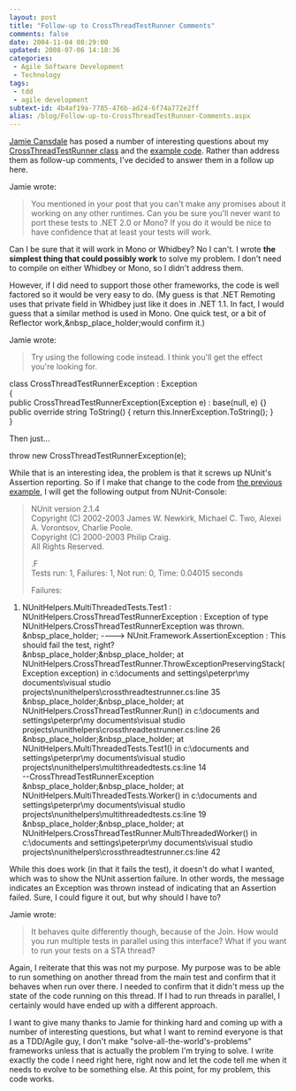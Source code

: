 ```yaml
---
layout: post
title: "Follow-up to CrossThreadTestRunner Comments"
comments: false
date: 2004-11-04 08:29:00
updated: 2008-07-06 14:18:36
categories:
 - Agile Software Development
 - Technology
tags:
 - tdd
 - agile development
subtext-id: 4b4af19a-7785-476b-ad24-6f74a772e2ff
alias: /blog/Follow-up-to-CrossThreadTestRunner-Comments.aspx
---
```



[Jamie Cansdale](http://weblogs.asp.net/nunitaddin) has posed a number of interesting questions about my [CrossThreadTestRunner class](/archive/2004/11/03/2051.aspx) and the [example code](/archive/2004/11/03/2052.aspx#FeedBack). Rather than address them as follow-up comments, I've decided to answer them in a follow up here. 

Jamie wrote: 

> You mentioned in your post that you can't make any promises about it working on any other runtimes. Can you be sure you'll never want to port these tests to .NET 2.0 or Mono? If you do it would be nice to have confidence that at least your tests will work. 

Can I be sure that it will work in Mono or Whidbey? No I can't. I wrote **the simplest thing that could possibly work** to solve my problem. I don't need to compile on either Whidbey or Mono, so I didn't address them. 

However, if I did need to support those other frameworks, the code is well factored so it would be very easy to do. (My guess is that .NET Remoting uses that private field in Whidbey just like it does in .NET 1.1. In fact, I would guess that a similar method is used in Mono. One quick test, or a bit of Reflector work,&nbsp_place_holder;would confirm it.) 

Jamie wrote: 

> Try using the following code instead. I think you'll get the effect you're looking for.   
  
class CrossThreadTestRunnerException : Exception   
{   
public CrossThreadTestRunnerException(Exception e) : base(null, e) {}   
public override string ToString() { return this.InnerException.ToString(); }   
}   
  
Then just...   
  
throw new CrossThreadTestRunnerException(e); 

While that is an interesting idea, the problem is that it screws up NUnit's Assertion reporting. So if I make that change to the code from [the previous example](/archive/2004/11/03/2052.aspx#FeedBack), I will get the following output from NUnit-Console: 

> NUnit version 2.1.4  
Copyright (C) 2002-2003 James W. Newkirk, Michael C. Two, Alexei A. Vorontsov, Charlie Poole.  
Copyright (C) 2000-2003 Philip Craig.  
All Rights Reserved. 
> 
> .F  
Tests run: 1, Failures: 1, Not run: 0, Time: 0.04015 seconds 
> 
> Failures:  
1) NUnitHelpers.MultiThreadedTests.Test1 : NUnitHelpers.CrossThreadTestRunnerException : Exception of type NUnitHelpers.CrossThreadTestRunnerException was thrown.  
&nbsp_place_holder; ----> NUnit.Framework.AssertionException : This should fail the test, right?  
&nbsp_place_holder;&nbsp_place_holder; at NUnitHelpers.CrossThreadTestRunner.ThrowExceptionPreservingStack(Exception exception) in c:\documents and settings\peterpr\my documents\visual studio projects\nunithelpers\crossthreadtestrunner.cs:line 35  
&nbsp_place_holder;&nbsp_place_holder; at NUnitHelpers.CrossThreadTestRunner.Run() in c:\documents and settings\peterpr\my documents\visual studio projects\nunithelpers\crossthreadtestrunner.cs:line 26  
&nbsp_place_holder;&nbsp_place_holder; at NUnitHelpers.MultiThreadedTests.Test1() in c:\documents and settings\peterpr\my documents\visual studio projects\nunithelpers\multithreadedtests.cs:line 14  
--CrossThreadTestRunnerException  
&nbsp_place_holder;&nbsp_place_holder; at NUnitHelpers.MultiThreadedTests.Worker() in c:\documents and settings\peterpr\my documents\visual studio projects\nunithelpers\multithreadedtests.cs:line 19  
&nbsp_place_holder;&nbsp_place_holder; at NUnitHelpers.CrossThreadTestRunner.MultiThreadedWorker() in c:\documents and settings\peterpr\my documents\visual studio projects\nunithelpers\crossthreadtestrunner.cs:line 42 

While this does work (in that it fails the test), it doesn't do what I wanted, which was to show the NUnit assertion failure. In other words, the message indicates an Exception was thrown instead of indicating that an Assertion failed. Sure, I could figure it out, but why should I have to? 

Jamie wrote: 

> It behaves quite differently though, because of the Join. How would you run multiple tests in parallel using this interface? What if you want to run your tests on a STA thread? 

Again, I reiterate that this was not my purpose. My purpose was to be able to run something on another thread from the main test and confirm that it behaves when run over there. I needed to confirm that it didn't mess up the state of the code running on this thread. If I had to run threads in parallel, I certainly would have ended up with a different approach. 

I want to give many thanks to Jamie for thinking hard and coming up with a number of interesting questions, but what I want to remind everyone is that as a TDD/Agile guy, I don't make "solve-all-the-world's-problems" frameworks unless that is actually the problem I'm trying to solve. I write exactly the code I need right here, right now and let the code tell me when it needs to evolve to be something else. At this point, for my problem, this code works. 
